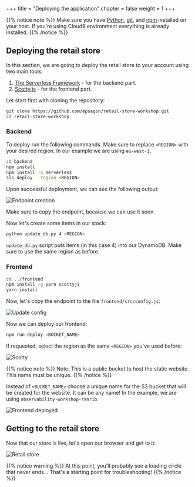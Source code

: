 +++
title = "Deploying the application"
chapter = false
weight = 1
+++

{{% notice note %}}
Make sure you have [Python](https://www.python.org/), [git](https://git-scm.com/), and [npm](https://www.npmjs.com/get-npm) installed on your host. If you're using Cloud9 environment everything is already installed.
{{% /notice %}}

## Deploying the retail store

In this section, we are going to deploy the retail store to your account using two main tools:

1. [The Serverless Framework](https://serverless.com) - for the backend part.
2. [Scotty.js](https://github.com/stojanovic/scottyjs) - for the frontend part.

Let start first with cloning the repository:

```bash
git clone https://github.com/epsagon/retail-store-workshop.git
cd retail-store-workshop
```

### Backend

To deploy run the following commands. Make sure to replace `<REGION>` with your desired region. In our example we are using `eu-west-1`.

```bash
cd backend
npm install
npm install -g serverless
sls deploy --region <REGION>
```

Upon successful deployment, we can see the following output:

![Endpoint creation](/images/prerequisites/sls_deploy.png)

Make sure to copy the endpoint, because we can use it soon.

Now let's create some items in our stock:
```bash
python update_db.py 4 <REGION>
```

`update_db.py` script puts items (in this case 4) into our DynamoDB. Make sure to use the same region as before.

### Frontend

```bash
cd ../frontend
npm install -g yarn scottyjs
yarn install
```

Now, let's copy the endpoint to the file `frontend/src/config.js`:

![Update config](/images/prerequisites/configjs.png)

Now we can deploy our frontend:
```bash
npm run deploy <BUCKET_NAME>
```

If requested, select the region as the same `<REGION>` you've used before:

![Scotty](/images/prerequisites/scotty_region.png)

{{% notice note %}}
Note: This is a public bucket to host the static website. This name must be unique.
{{% /notice %}}

Instead of `<BUCKET_NAME>` choose a unique name for the S3 bucket that will be created for the website. It can be any name! In the example, we are using `observability-workshop-ranrib`.

![Frontend deployed](/images/prerequisites/frontend_deployed.png)

## Getting to the retail store

Now that our store is live, let's open our browser and get to it:

![Retail store](/images/prerequisites/retail_store.png)

{{% notice warning %}}
At this point, you'll probably see a loading circle that never ends... That's a starting point for troubleshooting!
{{% /notice %}}

